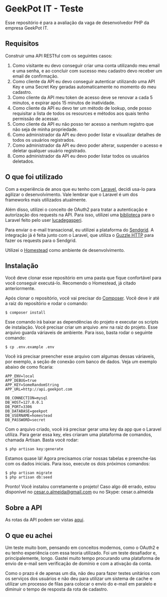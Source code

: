 # GeekPot IT - Teste
Esse repositório é para a avaliação da vaga de desenvolvedor PHP da empresa GeekPot IT.

## Requisitos
Construir uma API RESTful com os seguintes casos:
1. Como visitante eu devo conseguir criar uma conta utilizando meu email e uma senha, e ao concluir com sucesso meu cadastro devo receber um email de confirmação.
2. Como cliente da API eu devo conseguir autenticar utilizando uma API Key e uma Secret Key geradas automaticamente no momento do meu cadastro.
3. Como cliente da API meu token de acesso deve se renovar a cada 5 minutos, e expirar após 15 minutos de inatividade.
4. Como cliente da API eu devo ter um método de lookup, onde posso requisitar a lista de todos os resources e métodos aos quais tenho permissão de acessar.
5. Como cliente da API eu não posso ter acesso a nenhum registro que não seja de minha propriedade.
6. Como administrador da API eu devo poder listar e visualizar detalhes de todos os usuários registrados.
7. Como administrador da API eu devo poder alterar, suspender o acesso e deletar qualquer usuário registrado.
8. Como administrador da API eu devo poder listar todos os usuários deletados.

## O que foi utilizado
Com a experiência de anos que eu tenho com [Laravel](https://laravel.com/), decidi usa-lo para agilizar o desenvolvimento. Vale lembrar que o Laravel é um dos frameworks mais utilizados atualmente.

Além disso, utilizei o conceito de OAuth2 para tratar a autenticação e autorização dos requests na API. Para isso, utilizei uma [biblioteca](https://github.com/lucadegasperi/oauth2-server-laravel/) para o Laravel feito pelo user [lucadegasperi](https://github.com/lucadegasperi/).

Para enviar o e-mail transacional, eu utilizei a plataforma do [Sendgrid](http://sendgrid.com/). A integração já é feita junto com o Laravel, que utiliza o [Guzzle HTTP](https://github.com/guzzle/guzzle) para fazer os requests para o Sendgrid.

Utilizei o [Homestead](https://laravel.com/docs/5.2/homestead) como ambiente de desenvolvimento.

## Instalação
Você deve clonar esse repositório em uma pasta que fique confortável para você conseguir executá-lo. Recomendo o Homestead, já citado anteriormente.

Após clonar o repositório, você vai precisar do [Composer](https://getcomposer.org). Você deve ir até a raiz do repositório e rodar o comando:

```
$ composer install
```

Esse comando irá baixar as dependências do projeto e executar os scripts de instalação. Você precisar criar um arquivo .env na raiz do projeto. Esse arquivo guarda váriaveis de ambiente. Para isso, basta rodar o seguinte comando:

```
$ cp .env.example .env
```

Você irá precisar preencher esse arquivo com algumas dessas váriaveis, por exemplo, a seção de conexão com banco de dados. Veja um exemplo abaixo de como ficaria:

```
APP_ENV=local
APP_DEBUG=true
APP_KEY=SomeRandomString
APP_URL=http://api.geekpot.com

DB_CONNECTION=mysql
DB_HOST=127.0.0.1
DB_PORT=3306
DB_DATABASE=geekpot
DB_USERNAME=homestead
DB_PASSWORD=secret
```

Com o arquivo criado, você irá precisar gerar uma key da app que o Laravel utiliza. Para gerar essa key, eles criaram uma plataforma de comandos, chamada Artisan. Basta você rodar:

```
$ php artisan key:generate
```

Estamos quase lá! Agora precisamos criar nossas tabelas e preenche-las com os dados iniciais. Para isso, execute os dois próximos comandos:

```
$ php artisan migrate
$ php artisan db:seed
```

Pronto! Você instalou corretamente o projeto! Caso algo dê errado, estou disponível no cesar.o.almeida@gmail.com ou no Skype: cesar.o.almeida

## Sobre a API
As rotas da API podem ser vistas [aqui](api.md).

## O que eu achei
Um teste muito bom, pensando em conceitos modernos, como o OAuth2 e eu tenho experiência com essa teoria utilizado. Foi um teste desafiador e, principalemente, longo. Gastei muito tempo procurando uma plataforma de envio de e-mail sem verificação de domínio e com a ativação da conta.

Como o prazo é de apenas um dia, não deu para fazer testes unitários com os serviços dos usuários e não deu para utilizar um sistema de cache e utilizar um processo de filas para colocar o envio do e-mail em paralelo e diminuir o tempo de resposta da rota de cadastro.
